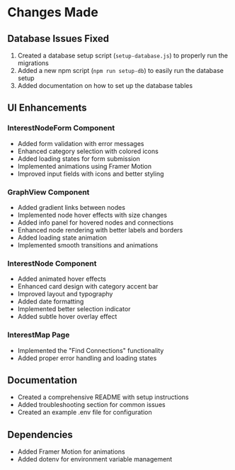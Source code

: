 # Changes Made

## Database Issues Fixed

1. Created a database setup script (`setup-database.js`) to properly run the migrations
2. Added a new npm script (`npm run setup-db`) to easily run the database setup
3. Added documentation on how to set up the database tables

## UI Enhancements

### InterestNodeForm Component
- Added form validation with error messages
- Enhanced category selection with colored icons
- Added loading states for form submission
- Implemented animations using Framer Motion
- Improved input fields with icons and better styling

### GraphView Component
- Added gradient links between nodes
- Implemented node hover effects with size changes
- Added info panel for hovered nodes and connections
- Enhanced node rendering with better labels and borders
- Added loading state animation
- Implemented smooth transitions and animations

### InterestNode Component
- Added animated hover effects
- Enhanced card design with category accent bar
- Improved layout and typography
- Added date formatting
- Implemented better selection indicator
- Added subtle hover overlay effect

### InterestMap Page
- Implemented the "Find Connections" functionality
- Added proper error handling and loading states

## Documentation
- Created a comprehensive README with setup instructions
- Added troubleshooting section for common issues
- Created an example .env file for configuration

## Dependencies
- Added Framer Motion for animations
- Added dotenv for environment variable management